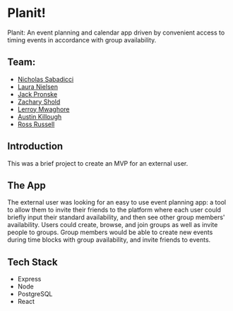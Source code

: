 # Planit!

Planit: An event planning and calendar app driven by convenient access to timing events in accordance with group availability.

## Team:

- [Nicholas Sabadicci](https://github.com/Symbuh)
- [Laura Nielsen](https://github.com/VioletGlen)
- [Jack Pronske](https://github.com/jackpronske/)
- [Zachary Shold](https://github.com/Prollux/)
- [Lerroy Mwaghore](https://github.com/lmwaghore)
- [Austin Killough](https://github.com/austinbkillo)
- [Ross Russell](https://github.com/wolfshirts)

## Introduction

This was a brief project to create an MVP for an external user.

## The App

The external user was looking for an easy to use event planning app: a tool to allow them to invite their friends to the platform where each user could briefly input their standard availability, and then see other group members' availability. Users could create, browse, and join groups as well as invite people to groups. Group members would be able to create new events during time blocks with group availability, and invite friends to events.

## Tech Stack

- Express
- Node
- PostgreSQL
- React
